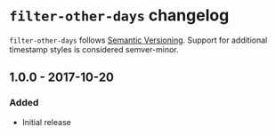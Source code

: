 # `filter-other-days` changelog

`filter-other-days` follows [Semantic Versioning][1]. Support for additional timestamp styles is considered semver-minor.

## 1.0.0 - 2017-10-20

### Added

* Initial release

 [1]: http://semver.org/
